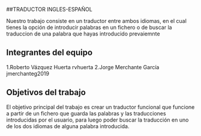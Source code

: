 ##TRADUCTOR INGLES-ESPAÑOL

Nuestro trabajo consiste en un traductor entre ambos idiomas, en el cual tienes la opción de introducir palabras en un fichero o de buscar la traduccion de una palabra que hayas introducido prevaiemnte

## Integrantes del equipo

1.Roberto Vázquez Huerta rvhuerta
2.Jorge Merchante García jmerchanteg2019

## Objetivos del trabajo

El objetivo principal del trabajo es crear un traductor funcional que funcione a partir de un fichero que guarda las palabras y las traducciones introducidas por el usuario, para luego poder buscar la traducción en uno de los dos idiomas de alguna palabra introducida.

